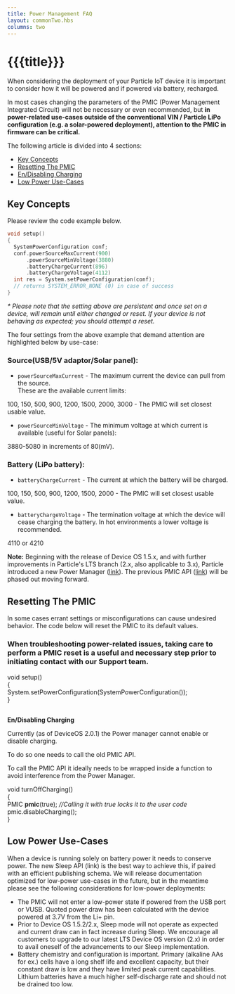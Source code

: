 ```yaml
---
title: Power Management FAQ
layout: commonTwo.hbs
columns: two
---
```


# {{{title}}}
When considering the deployment of your Particle IoT device it is important to consider how it will be powered and if powered via battery, recharged.

In most cases changing the parameters of the PMIC (Power Management Integrated Circuit) will not be necessary or even recommended, but **in power-related use-cases outside of the conventional VIN / Particle LiPo configuration (e.g. a solar-powered deployment), attention to the PMIC in firmware can be critical.** 

The following article is divided into 4 sections:

* [Key Concepts](https://support.particle.io/hc/en-us/articles/1260803794770#key-concepts)
* [Resetting The PMIC](https://support.particle.io/hc/en-us/articles/1260803794770#resetting-the-pmic)
* [En/Disabling Charging](https://support.particle.io/hc/en-us/articles/1260803794770#en-disabling-charging)
* [Low Power Use-Cases](https://support.particle.io/hc/en-us/articles/1260803794770#low-power-use-cases)

## Key Concepts

Please review the code example below.

```cpp
void setup()  
{  
  SystemPowerConfiguration conf;  
  conf.powerSourceMaxCurrent(900)  
      .powerSourceMinVoltage(3880)  
      .batteryChargeCurrent(896)  
      .batteryChargeVoltage(4112)  
  int res = System.setPowerConfiguration(conf);  
  // returns SYSTEM_ERROR_NONE (0) in case of success  
}
```

_\* Please note that the setting above are persistent and once set on a device, will remain until either changed or reset. If your device is not behaving as expected; you should attempt a reset._

The four settings from the above example that demand attention are highlighted below by use-case:

### Source(USB/5V adaptor/Solar panel):

* `powerSourceMaxCurrent` \- The maximum current the device can pull from the source.  
These are the available current limits:

100, 150, 500, 900, 1200, 1500, 2000, 3000 - The PMIC will set closest usable value.

* `powerSourceMinVoltage` \- The minimum voltage at which current is available (useful for Solar panels):

3880-5080 in increments of 80(mV).

### Battery (LiPo battery):

* `batteryChargeCurrent` \- The current at which the battery will be charged.

100, 150, 500, 900, 1200, 1500, 2000 - The PMIC will set closest usable value.

* `batteryChargeVoltage` \- The termination voltage at which the device will cease charging the battery. In hot environments a lower voltage is recommended.

4110 or 4210

  
**Note:** Beginning with the release of Device OS 1.5.x, and with further improvements in Particle's LTS branch (2.x, also applicable to 3.x), Particle introduced a new Power Manager ([link](/reference/device-os/firmware/boron/#power-manager)). The previous PMIC API ([link](/reference/device-os/firmware/boron/#pmic-power-management-ic-)) will be phased out moving forward.

## Resetting The PMIC

In some cases errant settings or misconfigurations can cause undesired behavior. The code below will reset the PMIC to its default values.

### When troubleshooting power-related issues, taking care to perform a PMIC reset is a useful and necessary step prior to initiating contact with our Support team.

void setup()  
{  
  System.setPowerConfiguration(SystemPowerConfiguration());  
}

### 

##   
**En/Disabling Charging** 

Currently (as of DeviceOS 2.0.1) the Power manager cannot enable or disable charging.

To do so one needs to call the old PMIC API.

To call the PMIC API it ideally needs to be wrapped inside a function to avoid interference from the Power Manager.

void turnOffCharging()  
{  
  PMIC **pmic**(true); _//Calling it with true locks it to the user code_  
  pmic.disableCharging();  
}

  
## Low Power Use-Cases

When a device is running solely on battery power it needs to conserve power. The new Sleep API (link) is the best way to achieve this, if paired with an efficient publishing schema. We will release documentation optimized for low-power use-cases in the future, but in the meantime please see the following considerations for low-power deployments:

* The PMIC will not enter a low-power state if powered from the USB port or VUSB. Quoted power draw has been calculated with the device powered at 3.7V from the Li+ pin.
* Prior to Device OS 1.5.2/2.x, Sleep mode will not operate as expected and current draw can in fact increase during Sleep. We encourage all customers to upgrade to our latest LTS Device OS version (2.x) in order to avail oneself of the advancements to our Sleep implementation.
* Battery chemistry and configuration is important. Primary (alkaline AAs for ex.) cells have a long shelf life and excellent capacity, but their constant draw is low and they have limited peak current capabilities. Lithium batteries have a much higher self-discharge rate and should not be drained too low.
